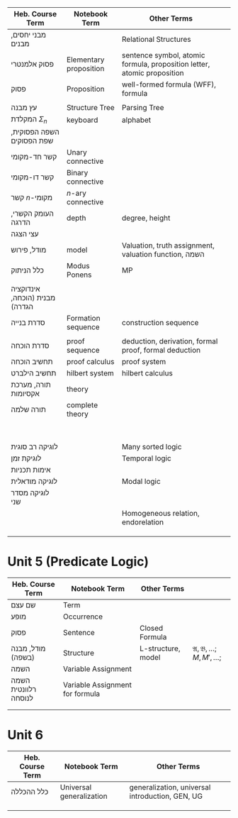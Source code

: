 



| Heb. Course Term               | Notebook Term          | Other Terms                                                             |     |
| ------------------------------ | ---------------------- | ----------------------------------------------------------------------- | --- |
| מבני יחסים, מבנים              |                        | Relational Structures                                                   |     |
| פסוק אלמנטרי                   | Elementary proposition | sentence symbol, atomic formula, proposition letter, atomic proposition |     |
| פסוק                           | Proposition            | well-formed formula (WFF), formula                                      |     |
|                                |                        |                                                                         |     |
| עץ מבנה                        | Structure Tree         | Parsing Tree                                                            |     |
| המקלדת $\Sigma_{n}$            | keyboard               | alphabet                                                                |     |
| השפה הפסוקית, שפת הפסוקים      |                        |                                                                         |     |
| קשר חד-מקומי                   | Unary connective       |                                                                         |     |
| קשר דו-מקומי                   | Binary connective      |                                                                         |     |
| קשר $n$-מקומי                  | $n$-ary connective     |                                                                         |     |
| העומק הקשרי, הדרגה             | depth                  | degree, height                                                          |     |
| עצי הצגה                       |                        |                                                                         |     |
| מודל, פירוש                    | model                  | Valuation, truth assignment, valuation function, השמה                   |     |
| כלל הניתוק                     | Modus Ponens           | MP                                                                      |     |
|                                |                        |                                                                         |     |
| אינדוקציה מבנית (הוכחה, הגדרה) |                        |                                                                         |     |
| סדרת בנייה                     | Formation sequence     | construction sequence                                                   |     |
|                                |                        |                                                                         |     |
| סדרת הוכחה                     | proof sequence         | deduction, derivation, formal proof, formal deduction                   |     |
| תחשיב הוכחה                    | proof calculus         | proof system                                                            |     |
| תחשיב הילברט                   | hilbert system         | hilbert calculus                                                        |     |
| תורה, מערכת אקסיומות           | theory                 |                                                                         |     |
| תורה שלמה                      | complete theory        |                                                                         |     |
|                                |                        |                                                                         |     |
|                                |                        |                                                                         |     |
|                                |                        |                                                                         |     |
|                                |                        |                                                                         |     |
|                                |                        |                                                                         |     |
|                                |                        |                                                                         |     |
|                                |                        |                                                                         |     |
|                                |                        |                                                                         |     |
| לוגיקה רב סוגית                |                        | Many sorted logic                                                       |     |
| לוגיקת זמן                     |                        | Temporal logic                                                          |     |
| אימות תכניות                   |                        |                                                                         |     |
| לוגיקה מודאלית                 |                        | Modal logic                                                             |     |
| לוגיקה מסדר שני                |                        |                                                                         |     |
|                                |                        | Homogeneous relation, endorelation                                      |     |
|                                |                        |                                                                         |     |
|                                |                        |                                                                         |     |
|                                |                        |                                                                         |     |


# Unit 5 (Predicate Logic)

| Heb. Course Term     | Notebook Term                   | Other Terms        |                                    |
| -------------------- | ------------------------------- | ------------------ | ---------------------------------- |
| שם עצם               | Term                            |                    |                                    |
| מופע                 | Occurrence                      |                    |                                    |
| פסוק                 | Sentence                        | Closed Formula     |                                    |
| מודל, מבנה (בשפה)    | Structure                       | L-structure, model | $\mathfrak{A,B},\dots;M,M',\dots;$ |
| השמה                 | Variable Assignment             |                    |                                    |
| השמה רלוונטית לנוסחה | Variable Assignment for formula |                    |                                    |
|                      |                                 |                    |                                    |
|                      |                                 |                    |                                    |



# Unit 6

| Heb. Course Term | Notebook Term            | Other Terms                                     |
| ---------------- | ------------------------ | ----------------------------------------------- |
| כלל ההכללה       | Universal generalization | generalization, universal introduction, GEN, UG |
|                  |                          |                                                 |
|                  |                          |                                                 |
|                  |                          |                                                 |


